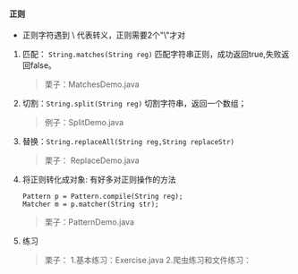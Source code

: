 #### 正则

* 正则字符遇到 \ 代表转义，正则需要2个"\\"才对

1. 匹配：  `String.matches(String reg)` 匹配字符串正则，成功返回true,失败返回false。
    > 栗子：MatchesDemo.java

2. 切割：`String.split(String reg)` 切割字符串，返回一个数组；

    > 例子：SplitDemo.java
    
3. 替换：`String.replaceAll(String reg,String replaceStr)`
    > 栗子： ReplaceDemo.java

4. 将正则转化成对象: 有好多对正则操作的方法
    ```
    Pattern p = Pattern.compile(String reg); 
    Matcher m = p.matcher(String str);
    ```
    > 栗子：PatternDemo.java

5. 练习 
    > 栗子： 
        1.基本练习：Exercise.java
        2.爬虫练习和文件练习：
    
